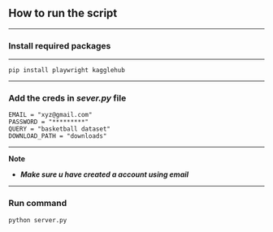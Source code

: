 ## How to run the script
---

### Install required packages
---
```
pip install playwright kagglehub

```
---
### Add the creds in ***sever.py*** file
```
EMAIL = "xyz@gmail.com"
PASSWORD = "*********"
QUERY = "basketball dataset"
DOWNLOAD_PATH = "downloads"
```
---
**Note**
- ***Make sure u have created a account using email***

---
### Run command
```
python server.py
```